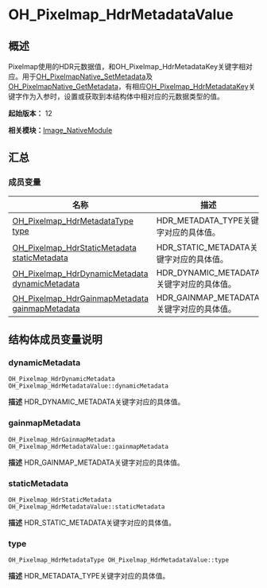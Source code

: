 # OH_Pixelmap_HdrMetadataValue


## 概述

Pixelmap使用的HDR元数据值，和OH_Pixelmap_HdrMetadataKey关键字相对应。用于[OH_PixelmapNative_SetMetadata](_image___native_module.md#oh_pixelmapnative_setmetadata)及[OH_PixelmapNative_GetMetadata](_image___native_module.md#oh_pixelmapnative_getmetadata)，有相应[OH_Pixelmap_HdrMetadataKey](_image___native_module.md#oh_pixelmap_hdrmetadatakey)关键字作为入参时，设置或获取到本结构体中相对应的元数据类型的值。

**起始版本：** 12

**相关模块：**[Image_NativeModule](_image___native_module.md)


## 汇总


### 成员变量

| 名称 | 描述 | 
| -------- | -------- |
| [OH_Pixelmap_HdrMetadataType](_image___native_module.md#oh_pixelmap_hdrmetadatatype ) [type](#type) | HDR_METADATA_TYPE关键字对应的具体值。  | 
| [OH_Pixelmap_HdrStaticMetadata](_o_h___pixelmap___hdr_static_metadata.md ) [staticMetadata](#staticmetadata) | HDR_STATIC_METADATA关键字对应的具体值。  | 
| [OH_Pixelmap_HdrDynamicMetadata](_o_h___pixelmap___hdr_dynamic_metadata.md ) [dynamicMetadata](#dynamicmetadata) | HDR_DYNAMIC_METADATA关键字对应的具体值。  | 
| [OH_Pixelmap_HdrGainmapMetadata](_o_h___pixelmap___hdr_gainmap_metadata.md ) [gainmapMetadata](#gainmapmetadata) | HDR_GAINMAP_METADATA关键字对应的具体值。  | 


## 结构体成员变量说明


### dynamicMetadata

```
OH_Pixelmap_HdrDynamicMetadata OH_Pixelmap_HdrMetadataValue::dynamicMetadata
```
**描述**
HDR_DYNAMIC_METADATA关键字对应的具体值。


### gainmapMetadata

```
OH_Pixelmap_HdrGainmapMetadata OH_Pixelmap_HdrMetadataValue::gainmapMetadata
```
**描述**
HDR_GAINMAP_METADATA关键字对应的具体值。


### staticMetadata

```
OH_Pixelmap_HdrStaticMetadata OH_Pixelmap_HdrMetadataValue::staticMetadata
```
**描述**
HDR_STATIC_METADATA关键字对应的具体值。


### type

```
OH_Pixelmap_HdrMetadataType OH_Pixelmap_HdrMetadataValue::type
```
**描述**
HDR_METADATA_TYPE关键字对应的具体值。
